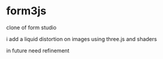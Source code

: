 # form3js

clone of form studio

i add a liquid distortion on images using three.js and shaders

in future need refinement
